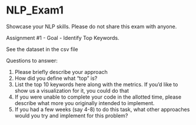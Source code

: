 # NLP_Exam1
Showcase your NLP skills.  Please do not share this exam with anyone.

Assignment #1 - Goal - Identify Top Keywords.

See the dataset in the csv file

Questions to answer:

1. Please briefly describe your approach
2. How did you define what “top” is?
3. List the top 10 keywords here along with the metrics. If you’d like to show us a visualization for it, you could do that
4. If you were unable to complete your code in the allotted time, please describe what more you originally intended to implement.
5. If you had a few weeks (say 4-8) to do this task, what other approaches would you try and implement for this problem?
